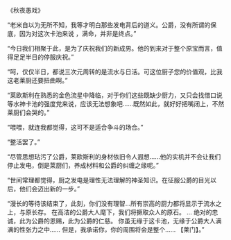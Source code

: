 《秋夜愚戏》

“老米自以为无所不知，我等才明白那些发电背后的道义。公爵，没有所谓的保底，因为对这次卡池来说 ，满命，并非是终点。”

“今日我们相聚于此，是为了庆祝我们的新成男。他的到来对于整个原宝而言，值得足足半日的停服庆祝。”

“呵，仅仅半日，都说三次元周转的是流水与日活。可这位厨子您的价值观，比我这老莱厨还要扭曲啊。”

“莱欧斯利在熟悉的金色流星中降临，对于你们这些既缺少厨力，又只会找借口说等水神卡池的强度党来说，应该无法想象吧……既然如此，就好好把嘴闭上，不然莱厨们会哭的。”

“喂喂，就连我都觉得，这可不是适合争斗的场合。”

“整活罢了。”

“尽管思想玷污了公爵，莱欧斯利的身材依旧令人遐想……他的实机并不会让我们停止发电，倒是莱厨们，养成材料和公爵的纠缠之缘呢。”

“世间常理都觉得，厨之发电是理性无法理解的神圣知识。在征服公爵的目光以后，他们会迈出新的一步。”

“漫长的等待该结束了，此刻，你们没有理智…所有崇高的厨力都将显示于流水之上，与原长存。
 在高洁的公爵大人麾下，我们将撅取众人的原石。
…
绝对的忠诚，此为公爵的恩赐，此为公爵的仁慈。
你虽无缘于这卡池，无缘于公爵大人满满的性张力之中……
但是，我承诺你，你的周围将会是整个……
【莱门】。”